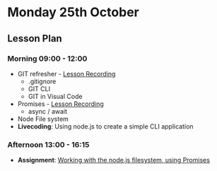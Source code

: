 # Monday 25th October

## Lesson Plan

### Morning 09:00 - 12:00

+ GIT refresher - [Lesson Recording](https://drive.google.com/file/d/1ojvX9C58Ut4p2ULQ3_Jlkk8xj7J9OK2Q/view?usp=sharing)
  + .gitignore
  + GIT CLI
  + GIT in Visual Code
+ Promises - [Lesson Recording](https://drive.google.com/file/d/1oBaiycaGhjnMuCbKWgaOYLY9iv3_myXu/view?usp=sharing)
  + async / await
+ Node File system
+ **Livecoding**: Using node.js to create a simple CLI application

### Afternoon 13:00 - 16:15

+ **Assignment**: [Working with the node.js filesystem, using Promises](https://github.com/FrancoSpeziali/node-file-system-promises)
